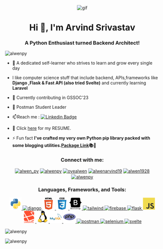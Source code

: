 <div id="header" align="center">
  <img align="center" src="https://user-images.githubusercontent.com/55389276/140866485-8fb1c876-9a8f-4d6a-98dc-08c4981eaf70.gif" alt="gif" width="200"/>
</div>
<h1 align="center">Hi 👋, I'm Arvind Srivastav</h1>
<h3 align="center">A Python Enthusiast turned Backend Architect!</h3>

<p align="left"> <img src="https://komarev.com/ghpvc/?username=alwenpy&label=Profile%20views&color=0e75b6&style=flat" alt="alwenpy" /> </p>

- 🌟 A dedicated self-learner who strives to learn and grow every single day

- I like computer science stuff that include backend, APIs,frameworks like **Django ,Flask & Fast API (also tried Svelte)** and currently learning **Laravel**

- 🍁 Currently contributing in GSSOC'23  

- 🚀 Postman Student Leader

- :mailbox:Reach me : [![Linkedin Badge](https://img.shields.io/badge/-linkedIn-blue?style=flat&logo=linkedin&logoColor=white)](https://www.linkedin.com/in/alwenpy/)

- 📄 Click [here](https://drive.google.com/file/d/1YJAB3ijX1zS499hfoITQv6t7wxeoKqGp/view?usp=drive_link) for my RESUME.

- ⚡ Fun fact **I've crafted my very own Python pip library packed with some blogging utilities.[Package Link](https://pypi.org/project/blogutils/)📚🐍**

<h3 align="center">Connect with me:</h3>
<p align="center">
<a href="https://twitter.com/alwen_py" target="blank"><img align="center" src="https://raw.githubusercontent.com/rahuldkjain/github-profile-readme-generator/master/src/images/icons/Social/twitter.svg" alt="alwen_py" height="30" width="40" /></a>
<a href="https://linkedin.com/in/alwenpy" target="blank"><img align="center" src="https://raw.githubusercontent.com/rahuldkjain/github-profile-readme-generator/master/src/images/icons/Social/linked-in-alt.svg" alt="alwenpy" height="30" width="40" /></a>
<a href="https://instagram.com/oyealwen" target="blank"><img align="center" src="https://raw.githubusercontent.com/rahuldkjain/github-profile-readme-generator/master/src/images/icons/Social/instagram.svg" alt="oyealwen" height="30" width="40" /></a>
<a href="https://www.codechef.com/users/alwenarvind19" target="blank"><img align="center" src="https://cdn.jsdelivr.net/npm/simple-icons@3.1.0/icons/codechef.svg" alt="alwenarvind19" height="30" width="40" /></a>
<a href="https://www.hackerrank.com/alwen1928" target="blank"><img align="center" src="https://raw.githubusercontent.com/rahuldkjain/github-profile-readme-generator/master/src/images/icons/Social/hackerrank.svg" alt="alwen1928" height="30" width="40" /></a>
<a href="https://discord.gg/alwenpy" target="blank"><img align="center" src="https://raw.githubusercontent.com/rahuldkjain/github-profile-readme-generator/master/src/images/icons/Social/discord.svg" alt="alwenpy" height="30" width="40" /></a>
</p>
<h3 align="center">Languages, Frameworks, and Tools:</h3>

<p align="center">
  <a href="https://www.python.org" target="_blank" rel="noreferrer">
    <img src="https://raw.githubusercontent.com/devicons/devicon/master/icons/python/python-original.svg" alt="python" width="40" height="40"/>
  </a>
  <a href="https://www.djangoproject.com/" target="_blank" rel="noreferrer">
    <img src="https://cdn.worldvectorlogo.com/logos/django.svg" alt="django" width="40" height="40"/>
  </a>
  <a href="https://www.w3.org/html/" target="_blank" rel="noreferrer">
    <img src="https://raw.githubusercontent.com/devicons/devicon/master/icons/html5/html5-original-wordmark.svg" alt="html5" width="40" height="40"/>
  </a>
  <a href="https://www.w3schools.com/css/" target="_blank" rel="noreferrer">
    <img src="https://raw.githubusercontent.com/devicons/devicon/master/icons/css3/css3-original-wordmark.svg" alt="css3" width="40" height="40"/>
  </a>
  <a href="https://getbootstrap.com" target="_blank" rel="noreferrer">
    <img src="https://raw.githubusercontent.com/devicons/devicon/master/icons/bootstrap/bootstrap-plain-wordmark.svg" alt="bootstrap" width="40" height="40"/>
  </a>
  <a href="https://tailwindcss.com/" target="_blank" rel="noreferrer">
    <img src="https://www.vectorlogo.zone/logos/tailwindcss/tailwindcss-icon.svg" alt="tailwind" width="40" height="40"/>
  </a>
  <a href="https://firebase.google.com/" target="_blank" rel="noreferrer">
    <img src="https://www.vectorlogo.zone/logos/firebase/firebase-icon.svg" alt="firebase" width="40" height="40"/>
  </a>
  <a href="https://flask.palletsprojects.com/" target="_blank" rel="noreferrer">
    <img src="https://www.vectorlogo.zone/logos/pocoo_flask/pocoo_flask-icon.svg" alt="flask" width="40" height="40"/>
  </a>
  <a href="https://developer.mozilla.org/en-US/docs/Web/JavaScript" target="_blank" rel="noreferrer">
    <img src="https://raw.githubusercontent.com/devicons/devicon/master/icons/javascript/javascript-original.svg" alt="javascript" width="40" height="40"/>
  </a>
  <a href="https://laravel.com/" target="_blank" rel="noreferrer">
    <img src="https://raw.githubusercontent.com/devicons/devicon/master/icons/laravel/laravel-plain-wordmark.svg" alt="laravel" width="40" height="40"/>
  </a>
  <a href="https://www.linux.org/" target="_blank" rel="noreferrer">
    <img src="https://raw.githubusercontent.com/devicons/devicon/master/icons/linux/linux-original.svg" alt="linux" width="40" height="40"/>
  </a>
  <a href="https://www.mysql.com/" target="_blank" rel="noreferrer">
    <img src="https://raw.githubusercontent.com/devicons/devicon/master/icons/mysql/mysql-original-wordmark.svg" alt="mysql" width="40" height="40"/>
  </a>
  <a href="https://www.php.net" target="_blank" rel="noreferrer">
    <img src="https://raw.githubusercontent.com/devicons/devicon/master/icons/php/php-original.svg" alt="php" width="40" height="40"/>
  </a>
  <a href="https://postman.com" target="_blank" rel="noreferrer">
    <img src="https://www.vectorlogo.zone/logos/getpostman/getpostman-icon.svg" alt="postman" width="40" height="40"/>
  </a>
  
  <a href="https://www.selenium.dev" target="_blank" rel="noreferrer">
    <img src="https://raw.githubusercontent.com/detain/svg-logos/780f25886640cef088af994181646db2f6b1a3f8/svg/selenium-logo.svg" alt="selenium" width="40" height="40"/>
  </a>
  <a href="https://svelte.dev" target="_blank" rel="noreferrer">
    <img src="https://upload.wikimedia.org/wikipedia/commons/1/1b/Svelte_Logo.svg" alt="svelte" width="40" height="40"/>
  </a>
  
</p>

<p><img align="center" src="https://github-readme-stats.vercel.app/api/top-langs?username=alwenpy&show_icons=true&locale=en&layout=compact" alt="alwenpy" /></p>
<p>
  
</p>
<p><img align="center" src="https://github-readme-streak-stats.herokuapp.com/?user=alwenpy&" alt="alwenpy" /></p>

